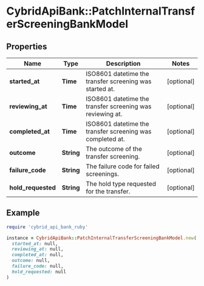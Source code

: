 # CybridApiBank::PatchInternalTransferScreeningBankModel

## Properties

| Name | Type | Description | Notes |
| ---- | ---- | ----------- | ----- |
| **started_at** | **Time** | ISO8601 datetime the transfer screening was started at. | [optional] |
| **reviewing_at** | **Time** | ISO8601 datetime the transfer screening was reviewing at. | [optional] |
| **completed_at** | **Time** | ISO8601 datetime the transfer screening was completed at. | [optional] |
| **outcome** | **String** | The outcome of the transfer screening. | [optional] |
| **failure_code** | **String** | The failure code for failed screenings. | [optional] |
| **hold_requested** | **String** | The hold type requested for the transfer. | [optional] |

## Example

```ruby
require 'cybrid_api_bank_ruby'

instance = CybridApiBank::PatchInternalTransferScreeningBankModel.new(
  started_at: null,
  reviewing_at: null,
  completed_at: null,
  outcome: null,
  failure_code: null,
  hold_requested: null
)
```

